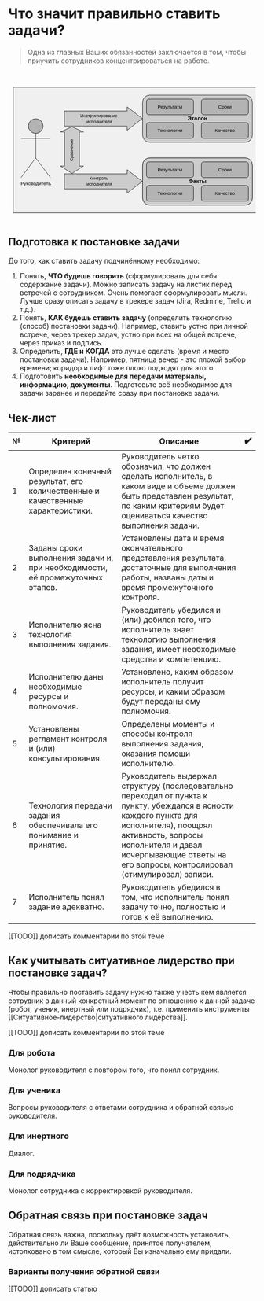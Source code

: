 # Что значит правильно ставить задачи?
> Одна из главных Ваших обязанностей заключается в том, чтобы приучить сотрудников концентрироваться на работе.

<pre>  
    <svg xmlns="http://www.w3.org/2000/svg" width="631" height="321" viewBox="0 0 631 321"  
         style="max-width: 631px; width: 100%; height: auto; display: block; padding: 0 10px;">  
        <rect x="0" y="0" width="630" height="320" fill="#f0f0f0" stroke="#000"/>  
        <ellipse cx="57.5" cy="98.75" rx="18.75" ry="18.75" fill="#b3b3b3" stroke="#000"/>  
        <path d="M57.5 117.5V180M57.5 130H20M57.5 130H95M57.5 180L20 230M57.5 180L95 230" stroke="#000" fill="none"/>  
        <text x="58" y="249" font-size="12" font-family="Helvetica" text-anchor="middle">Руководитель</text>  
  
        <path d="M130.5 98.97V60.35H290.64V49.85L329.5 79.66L290.64 109.47V98.97Z" fill="#ccc" stroke="#000"/>  
        <text x="220" y="83" font-size="11" font-family="Helvetica" text-anchor="middle">  
            <tspan x="220" dy="-7">Инструктирование</tspan>  
            <tspan x="220" dy="15">исполнителя</tspan>  
        </text>  
  
        <path d="M130.5 258.97V220.35H290.64V209.85L329.5 239.66L290.64 269.47V258.97Z" fill="#ccc" stroke="#000"/>  
        <text x="220" y="243" font-size="11" font-family="Helvetica" text-anchor="middle">  
            <tspan x="220" dy="-7">Контроль</tspan>  
            <tspan x="220" dy="15">исполнителя</tspan>  
        </text>  
  
        <path d="M168.97 200.5H179.47L150 219.5L120.53 200.5H131.03V113.85H120.53L150 100.5L179.47 113.85H168.97Z"  
              fill="#ccc" stroke="#000"/>  
        <text transform="rotate(-90 150 160)" x="150" y="163" font-size="11" font-family="Helvetica"  
              text-anchor="middle">Сравнение  
        </text>  
  
        <rect x="330" y="20" width="280" height="120" rx="18" ry="18" fill="#ccc" stroke="#000"/>  
        <text x="470" y="84" font-size="14" font-family="Helvetica" text-anchor="middle">  
            <tspan font-weight="bold">Эталон</tspan>  
        </text>  
  
        <rect x="340" y="30" width="120" height="40" rx="6" ry="6" fill="#b3b3b3" stroke="#000"/>  
        <text x="400" y="54" font-size="12" font-family="Helvetica" text-anchor="middle">Результаты</text>  
  
        <rect x="480" y="30" width="120" height="40" rx="6" ry="6" fill="#b3b3b3" stroke="#000"/>  
        <text x="540" y="54" font-size="12" font-family="Helvetica" text-anchor="middle">Сроки</text>  
  
        <rect x="340" y="90" width="120" height="40" rx="6" ry="6" fill="#b3b3b3" stroke="#000"/>  
        <text x="400" y="114" font-size="12" font-family="Helvetica" text-anchor="middle">Технологии</text>  
  
        <rect x="480" y="90" width="120" height="40" rx="6" ry="6" fill="#b3b3b3" stroke="#000"/>  
        <text x="540" y="114" font-size="12" font-family="Helvetica" text-anchor="middle">Качество</text>  
  
        <rect x="330" y="180" width="280" height="120" rx="18" ry="18" fill="#ccc" stroke="#000"/>  
  
        <rect x="330" y="180" width="280" height="120" rx="18" ry="18" fill="#ccc" stroke="#000"/>  
        <text x="470" y="244" font-size="14" font-family="Helvetica" text-anchor="middle">  
            <tspan font-weight="bold">Факты</tspan>  
        </text>  
  
        <rect x="340" y="190" width="120" height="40" rx="6" ry="6" fill="#b3b3b3" stroke="#000"/>  
        <text x="400" y="214" font-size="12" font-family="Helvetica" text-anchor="middle">Результаты</text>  
  
        <rect x="480" y="190" width="120" height="40" rx="6" ry="6" fill="#b3b3b3" stroke="#000"/>  
        <text x="540" y="214" font-size="12" font-family="Helvetica" text-anchor="middle">Сроки</text>  
  
        <rect x="340" y="250" width="120" height="40" rx="6" ry="6" fill="#b3b3b3" stroke="#000"/>  
        <text x="400" y="274" font-size="12" font-family="Helvetica" text-anchor="middle">Технологии</text>  
  
        <rect x="480" y="250" width="120" height="40" rx="6" ry="6" fill="#b3b3b3" stroke="#000"/>  
        <text x="540" y="274" font-size="12" font-family="Helvetica" text-anchor="middle">Качество</text>  
    </svg>  
</pre>

## Подготовка к постановке задачи
До того, как ставить задачу подчинённому необходимо:

1. Понять, **ЧТО будешь говорить** (сформулировать для себя содержание задачи).
   Можно записать задачу на листик перед встречей с сотрудником. Очень помогает сформулировать мысли. Лучше сразу описать задачу в трекере задач (Jira, Redmine, Trello и т.д.).
2. Понять, **КАК будешь ставить задачу** (определить технологию (способ) постановки задачи).
   Например, ставить устно при личной встрече, через трекер задач, устно при всех на общей встрече, через приказ и подпись.
3. Определить, **ГДЕ и КОГДА** это лучше сделать (время и место постановки задачи).
   Например, пятница вечер - это плохой выбор времени; коридор и лифт тоже плохо подходят для этого.
4. Подготовить **необходимые для передачи материалы, информацию, документы**.
   Подготовьте всё необходимое для задачи заранее и передайте сразу при постановке задачи.

## Чек-лист

| №   | Критерий                                                                        | Описание                                                                                                                                                                                                                                                      | ✔️  |
| --- | ------------------------------------------------------------------------------- | ------------------------------------------------------------------------------------------------------------------------------------------------------------------------------------------------------------------------------------------------------------- | --- |
| 1   | Определен конечный результат, его количественные и качественные характеристики. | Руководитель четко обозначил, что должен сделать исполнитель, в каком виде и объеме должен быть представлен результат, по каким критериям будет оцениваться качество выполнения задачи.                                                                       |     |
| 2   | Заданы сроки выполнения задачи и, при необходимости, её промежуточных этапов.   | Установлены дата и время окончательного представления результата, достаточные для выполнения работы, названы даты и время промежуточного контроля.                                                                                                            |     |
| 3   | Исполнителю ясна технология выполнения задания.                                 | Руководитель убедился и (или) добился того, что исполнитель знает технологию выполнения задания, имеет необходимые средства и компетенцию.                                                                                                                    |     |
| 4   | Исполнителю даны необходимые ресурсы и полномочия.                              | Установлено, каким образом исполнитель получит ресурсы, и каким образом будут переданы ему полномочия.                                                                                                                                                        |     |
| 5   | Установлены регламент контроля и (или) консультирования.                        | Определены моменты и способы контроля выполнения задания, оказания помощи исполнителю.                                                                                                                                                                        |     |
| 6   | Технология передачи задания обеспечивала его понимание и принятие.              | Руководитель выдержал структуру (последовательно переходил от пункта к пункту, убеждался в ясности каждого пункта для исполнителя), поощрял активность, вопросы исполнителя и давал исчерпывающие ответы на его вопросы, контролировал (стимулировал) записи. |     |
| 7   | Исполнитель понял задание адекватно.                                            | Руководитель убедился в том, что исполнитель понял задачу точно, полностью и готов к её выполнению.                                                                                                                                                           |     |

[[TODO]] дописать комментарии по этой теме

## Как учитывать ситуативное лидерство при постановке задач?
Чтобы правильно поставить задачу нужно также учесть кем является сотрудник в данный конкретный момент по отношению к данной задаче (робот, ученик, инертный или подрядчик), т.е. применить инструменты [[Ситуативное-лидерство|ситуативного лидерства]].

[[TODO]] дописать комментарии по этой теме

### Для робота
Монолог руководителя с повтором того, что понял сотрудник.

### Для ученика
Вопросы руководителя с ответами сотрудника и обратной связью руководителя.

### Для инертного
Диалог.

### Для подрядчика
Монолог сотрудника с корректировкой руководителя.

## Обратная связь при постановке задач
Обратная связь важна, поскольку даёт возможность установить, действительно ли Ваше сообщение, принятое получателем, истолковано в том смысле, который Вы изначально ему придали.

### Варианты получения обратной связи
[[TODO]] дописать статью
